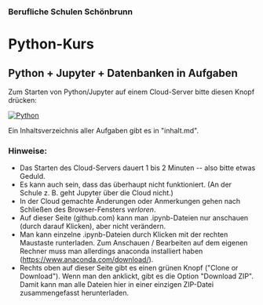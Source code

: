 ### Berufliche Schulen Schönbrunn

# Python-Kurs
## Python + Jupyter + Datenbanken in Aufgaben

Zum Starten von Python/Jupyter auf einem Cloud-Server bitte diesen Knopf drücken:

[![Python](https://mybinder.org/badge.svg)](https://mybinder.org/v2/gh/usetheforce/test/master?urlpath=lab/tree/index.ipynb)

Ein Inhaltsverzeichnis aller Aufgaben gibt es in "inhalt.md".

### Hinweise:
- Das Starten des Cloud-Servers dauert 1 bis 2 Minuten -- also bitte etwas Geduld.
- Es kann auch sein, dass das überhaupt nicht funktioniert. (An der Schule z. B. geht Jupyter über die Cloud nicht.)
- In der Cloud gemachte Änderungen oder Anmerkungen gehen nach Schließen des Browser-Fensters _verloren_. 
- Auf dieser Seite (github.com) kann man .ipynb-Dateien nur anschauen (durch darauf Klicken), aber nicht verändern.
- Man kann einzelne .ipynb-Dateien durch Klicken mit der rechten Maustaste runterladen. Zum Anschauen / Bearbeiten auf dem eigenen Rechner muss man allerdings anaconda installiert haben (https://www.anaconda.com/download/).
- Rechts oben auf dieser Seite gibt es einen grünen Knopf ("Clone or Download"). Wenn man den anklickt, gibt es die Option "Download ZIP". Damit kann man alle Dateien hier in einer einzigen ZIP-Datei zusammengefasst herunterladen.
